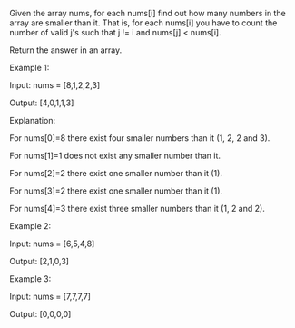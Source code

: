 Given the array nums, for each nums[i] find out how many numbers in the array are smaller than it. That is, for each nums[i] you have to count the number of valid j's such that j != i and nums[j] < nums[i].

Return the answer in an array.



Example 1:

Input: nums = [8,1,2,2,3]

Output: [4,0,1,1,3]

Explanation:

For nums[0]=8 there exist four smaller numbers than it (1, 2, 2 and 3).

For nums[1]=1 does not exist any smaller number than it.

For nums[2]=2 there exist one smaller number than it (1).

For nums[3]=2 there exist one smaller number than it (1).

For nums[4]=3 there exist three smaller numbers than it (1, 2 and 2).

Example 2:

Input: nums = [6,5,4,8]

Output: [2,1,0,3]

Example 3:

Input: nums = [7,7,7,7]

Output: [0,0,0,0]